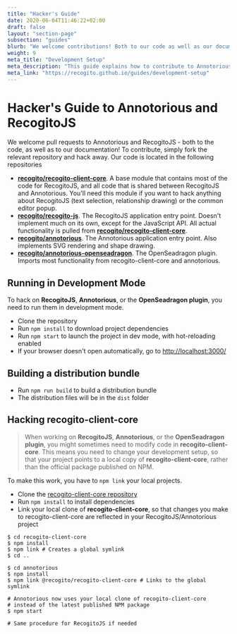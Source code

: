 ```yaml
---
title: "Hacker's Guide"
date: 2020-06-04T11:46:22+02:00
draft: false
layout: "section-page"
subsection: "guides"
blurb: "We welcome contributions! Both to our code as well as our documentation. This (work-in-progress) guide aims to explain how you can contribute, where you can find what in the codebase, and how you can set up a development environment for hacking on Annotorious or RecogitoJS."
weight: 9
meta_title: "Development Setup"
meta_description: "This guide explains how to contribute to Annotorious & RecogitoJS, where to find what in the codebase, and how to set up a development environment"
meta_link: "https://recogito.github.io/guides/development-setup"
---
```


# Hacker's Guide to Annotorious and RecogitoJS

We welcome pull requests to Annotorious and RecogitoJS - both to the code, as well as to our documentation! To contribute,
simply fork the relevant repository and hack away. Our code is located in the following repositories

- __[recogito/recogito-client-core](https://github.com/recogito/recogito-client-core)__. A base module that contains most of 
  the code for RecogitoJS, and all code that is shared between RecogitoJS and Annotorious. You'll need this module if you
  want to hack anything about RecogitoJS (text selection, relationship drawing) or the common editor popup. 
- __[recogito/recogito-js](https://github.com/recogito/recogito-js)__. The RecogitoJS application entry point. Doesn't 
  implement much on its own, except for the JavaScript API. All actual functionality is pulled from __[recogito/recogito-client-core](https://github.com/recogito/recogito-client-core)__.
- __[recogito/annotorious](https://github.com/recogito/annotorious)__. The Annotorious application entry point.
  Also implements SVG rendering and shape drawing.
- __[recogito/annotorious-openseadragon](https://github.com/recogito/annotorious-openseadragon)__. The OpenSeadragon plugin.
  Imports most functionality from recogito-client-core and annotorious.

## Running in Development Mode

To hack on __RecogitoJS__, __Annotorious__, or the __OpenSeadragon plugin__, you need to run them in development mode.

- Clone the repository
- Run `npm install` to download project dependencies
- Run `npm start` to launch the project in dev mode, with hot-reloading enabled
- If your browser doesn't open automatically, go to <http://localhost:3000/>

## Building a distribution bundle

- Run `npm run build` to build a distribution bundle
- The distribution files will be in the `dist` folder

## Hacking recogito-client-core

> When working on __RecogitoJS__, __Annotorious__, or the __OpenSeadragon plugin__, you might sometimes need to modify code in 
> __recogito-client-core__. This means you need to change your development setup, so that your project points to a local
> copy of __recogito-client-core__, rather than the official package published on NPM.

To make this work, you have to `npm link` your local projects.

- Clone the [recogito-client-core repository](https://github.com/recogito/recogito-client-core)
- Run `npm install` to install dependencies
- Link your local clone of __recogito-client-core__, so that changes you make to
  recogito-client-core are reflected in your RecogitoJS/Annotorious project

```shell
$ cd recogito-client-core
$ npm install 
$ npm link # Creates a global symlink
$ cd ..

$ cd annotorious
$ npm install
$ npm link @recogito/recogito-client-core # Links to the global symlink

# Annotorious now uses your local clone of recogito-client-core
# instead of the latest published NPM package
$ npm start

# Same procedure for RecogitoJS if needed
```

